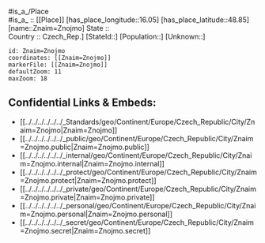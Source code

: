 ﻿---
location: [48.85,16.05] 
mapzoom: [7,12] 
mapmarker: city 
type: City
tags:
- geo/City


SpocWebEntityId: 35844
isDeleted: false
confidential: public

---
#is_a_/Place  
#is_a_ :: [[Place]] 
[has_place_longitude::16.05] 
[has_place_latitude::48.85] 
[name::Znaim=Znojmo] 
State ::  
Country :: Czech_Rep.] 
[StateId::] 
[Population::] 
[Unknown::] 


```leaflet
id: Znaim=Znojmo
coordinates: [[Znaim=Znojmo]] 
markerFile: [[Znaim=Znojmo]] 
defaultZoom: 11 
maxZoom: 18
```


## Confidential Links & Embeds: 
- [[../../../../../../_Standards/geo/Continent/Europe/Czech_Republic/City/Znaim=Znojmo|Znaim=Znojmo]] 
- [[../../../../../../_public/geo/Continent/Europe/Czech_Republic/City/Znaim=Znojmo.public|Znaim=Znojmo.public]] 
- [[../../../../../../_internal/geo/Continent/Europe/Czech_Republic/City/Znaim=Znojmo.internal|Znaim=Znojmo.internal]] 
- [[../../../../../../_protect/geo/Continent/Europe/Czech_Republic/City/Znaim=Znojmo.protect|Znaim=Znojmo.protect]] 
- [[../../../../../../_private/geo/Continent/Europe/Czech_Republic/City/Znaim=Znojmo.private|Znaim=Znojmo.private]] 
- [[../../../../../../_personal/geo/Continent/Europe/Czech_Republic/City/Znaim=Znojmo.personal|Znaim=Znojmo.personal]] 
- [[../../../../../../_secret/geo/Continent/Europe/Czech_Republic/City/Znaim=Znojmo.secret|Znaim=Znojmo.secret]] 

